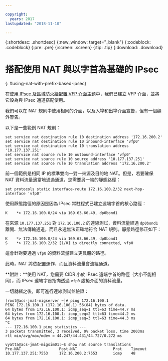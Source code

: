 ```yaml
---

copyright:
  years: 2017
lastupdated: "2018-11-10"

---
```


{:shortdesc: .shortdesc}
{:new_window: target="_blank"}
{:codeblock: .codeblock}
{:pre: .pre}
{:screen: .screen}
{:tip: .tip}
{:download: .download}

# 搭配使用 NAT 與以字首為基礎的 IPsec
{: #using-nat-with-prefix-based-ipsec}

在[使用 IPsec 及區域防火牆配置 VFP 介面](/docs/infrastructure/virtual-router-appliance?topic=virtual-router-appliance-configuring-a-vfp-interface-with-ipsec-and-zone-firewalls)主題中，我們已建立 VFP 介面，並將它設為與 IPsec 通道搭配使用。 

我們可以在 NAT 規則中使用相同的介面，以及入埠和出埠介面宣告，但有一個額外警告。 

以下是一些範例 NAT 規則：

```
set service nat destination rule 10 destination address '172.16.200.2'
set service nat destination rule 10 inbound-interface 'vfp0'
set service nat destination rule 10 translation address '10.177.137.251'
set service nat source rule 10 outbound-interface 'vfp0'
set service nat source rule 10 source address '10.177.137.251'
set service nat source rule 10 translation address '172.16.200.2'
```

前一個範例是相同 IP 的標準雙向一對一來源及目的地 NAT。但是，若要確保 NAT 資料流量適當地通過通道，您需要另一端的靜態路徑：

```
set protocols static interface-route 172.16.100.2/32 next-hop-interface 'vfp0'
```

使用靜態路徑的原因是因為 IPsec 常駐程式已建立遠端字首的核心路徑：

```
K    *> 172.16.100.0/24 via 169.63.66.49, dp0bond1
```

在來源 `10.177.137.251` 對 `172.16.100.2` 的連線測試，資料流量經過 `dp0bond1` 離開、無法傳輸通道，而且永遠無法正確地符合 NAT 規則。靜態路徑修正如下：

```
K    *> 172.16.100.0/24 via 169.63.66.49, dp0bond1
S    *> 172.16.100.2/32 [1/0] is directly connected, vfp0
```

這會針對要通過 `vfp0` 的資料流量建立更具體的路徑。 

此時，NAT 將依配置運作，而且資料流量會流經通道。 

**附註：**使用 NAT，您需要 CIDR 小於 IPsec 遠端字首的路徑（大小不能相同），而 IPsec 遠端字首指向透過 `vfp0` 虛擬介面的資料流量。

一切就緒之後，即可進行連線測試並驗證：

```
[root@acs-jmat-migserver ~]# ping 172.16.100.1
PING 172.16.100.1 (172.16.100.1) 56(84) bytes of data.
64 bytes from 172.16.100.1: icmp_seq=1 ttl=63 time=44.7 ms
64 bytes from 172.16.100.1: icmp_seq=2 ttl=63 time=44.2 ms
64 bytes from 172.16.100.1: icmp_seq=3 ttl=63 time=44.3 ms
^C
--- 172.16.100.1 ping statistics ---
3 packets transmitted, 3 received, 0% packet loss, time 2003ms
rtt min/avg/max/mdev = 44.247/44.431/44.727/0.272 ms
 
vyatta@acs-jmat-migsim01:~$ show nat source translations
Pre-NAT                 Post-NAT                Prot    Timeout
10.177.137.251:7553     172.16.200.2:7553       icmp    48
```

